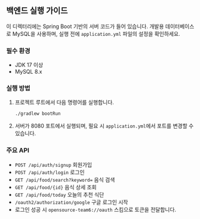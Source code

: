 ## 백엔드 실행 가이드

이 디렉터리에는 Spring Boot 기반의 서버 코드가 들어 있습니다. 개발용 데이터베이스로 MySQL을 사용하며, 실행 전에 `application.yml` 파일의 설정을 확인하세요.

### 필수 환경

- JDK 17 이상
- MySQL 8.x

### 실행 방법

1. 프로젝트 루트에서 다음 명령어를 실행합니다.

   ```bash
   ./gradlew bootRun
   ```

2. 서버가 8080 포트에서 실행되며, 필요 시 `application.yml`에서 포트를 변경할 수 있습니다.

### 주요 API

- `POST /api/auth/signup` 회원가입
- `POST /api/auth/login` 로그인
- `GET /api/food/search?keyword=` 음식 검색
- `GET /api/food/{id}` 음식 상세 조회
- `GET /api/food/today` 오늘의 추천 식단
- `/oauth2/authorization/google` 구글 로그인 시작
- 로그인 성공 시 `opensource-team6://oauth` 스킴으로 토큰을 전달합니다.
